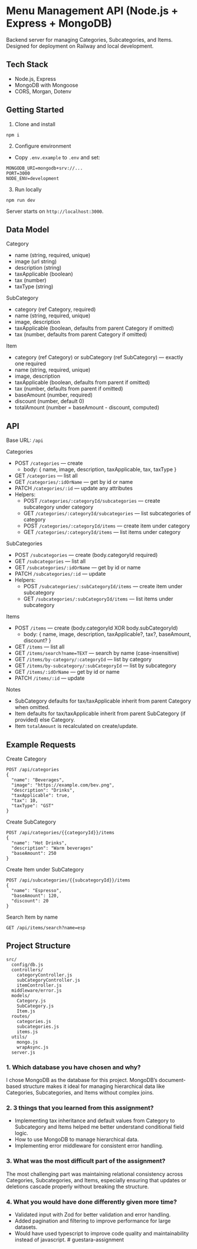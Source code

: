 # Menu Management API (Node.js + Express + MongoDB)

Backend server for managing Categories, Subcategories, and Items. Designed for deployment on Railway and local development.

## Tech Stack
- Node.js, Express
- MongoDB with Mongoose
- CORS, Morgan, Dotenv

## Getting Started

1) Clone and install
```
npm i
```

2) Configure environment
- Copy `.env.example` to `.env` and set:
```
MONGODB_URI=mongodb+srv://...
PORT=3000
NODE_ENV=development
```

3) Run locally
```
npm run dev
```
Server starts on `http://localhost:3000`.


## Data Model

Category
- name (string, required, unique)
- image (url string)
- description (string)
- taxApplicable (boolean)
- tax (number)
- taxType (string)

SubCategory
- category (ref Category, required)
- name (string, required, unique)
- image, description
- taxApplicable (boolean, defaults from parent Category if omitted)
- tax (number, defaults from parent Category if omitted)

Item
- category (ref Category) or subCategory (ref SubCategory) — exactly one required
- name (string, required, unique)
- image, description
- taxApplicable (boolean, defaults from parent if omitted)
- tax (number, defaults from parent if omitted)
- baseAmount (number, required)
- discount (number, default 0)
- totalAmount (number = baseAmount - discount, computed)

## API
Base URL: `/api`

Categories
- POST `/categories` — create
  - body: { name, image, description, taxApplicable, tax, taxType }
- GET `/categories` — list all
- GET `/categories/:idOrName` — get by id or name
- PATCH `/categories/:id` — update any attributes
- Helpers:
  - POST `/categories/:categoryId/subcategories` — create subcategory under category
  - GET `/categories/:categoryId/subcategories` — list subcategories of category
  - POST `/categories/:categoryId/items` — create item under category
  - GET `/categories/:categoryId/items` — list items under category

SubCategories
- POST `/subcategories` — create (body.categoryId required)
- GET `/subcategories` — list all
- GET `/subcategories/:idOrName` — get by id or name
- PATCH `/subcategories/:id` — update
- Helpers:
  - POST `/subcategories/:subCategoryId/items` — create item under subcategory
  - GET `/subcategories/:subCategoryId/items` — list items under subcategory

Items
- POST `/items` — create (body.categoryId XOR body.subCategoryId)
  - body: { name, image, description, taxApplicable?, tax?, baseAmount, discount? }
- GET `/items` — list all
- GET `/items/search?name=TEXT` — search by name (case-insensitive)
- GET `/items/by-category/:categoryId` — list by category
- GET `/items/by-subcategory/:subCategoryId` — list by subcategory
- GET `/items/:idOrName` — get by id or name
- PATCH `/items/:id` — update

Notes
- SubCategory defaults for tax/taxApplicable inherit from parent Category when omitted.
- Item defaults for tax/taxApplicable inherit from parent SubCategory (if provided) else Category.
- Item `totalAmount` is recalculated on create/update.

## Example Requests

Create Category
```
POST /api/categories
{
  "name": "Beverages",
  "image": "https://example.com/bev.png",
  "description": "Drinks",
  "taxApplicable": true,
  "tax": 10,
  "taxType": "GST"
}
```

Create SubCategory
```
POST /api/categories/{{categoryId}}/items
{
  "name": "Hot Drinks",
  "description": "Warm beverages"
  "baseAmount": 250
}
```

Create Item under SubCategory
```
POST /api/subcategories/{{subcategoryId}}/items
{
  "name": "Espresso",
  "baseAmount": 120,
  "discount": 20
}
```

Search Item by name
```
GET /api/items/search?name=esp
```

## Project Structure
```
src/
  config/db.js
  controllers/
    categoryController.js
    subCategoryController.js
    itemController.js
  middleware/error.js
  models/
    Category.js
    SubCategory.js
    Item.js
  routes/
    categories.js
    subcategories.js
    items.js
  utils/
    mongo.js
    wrapAsync.js
  server.js
```

### 1. Which database you have chosen and why?
I chose MongoDB as the database for this project.
MongoDB’s document-based structure makes it ideal for managing hierarchical data like Categories, Subcategories, and Items without complex joins.

### 2. 3 things that you learned from this assignment?
- Implementing tax inheritance and default values from Category to Subcategory and Items helped me better understand conditional field logic.
- How to use MongoDB to manage hierarchical data.
- Implementing error middleware for consistent error handling.

### 3. What was the most difficult part of the assignment?
The most challenging part was maintaining relational consistency across Categories, Subcategories, and Items, especially ensuring that updates or deletions cascade properly without breaking the structure.

### 4. What you would have done differently given more time?
- Validated input with Zod for better validation and error handling.
- Added pagination and filtering to improve performance for large datasets.
- Would have used typescript to improve code quality and maintainability instead of javascript.
#   g u e s t a r a - a s s i g n m e n t  
 